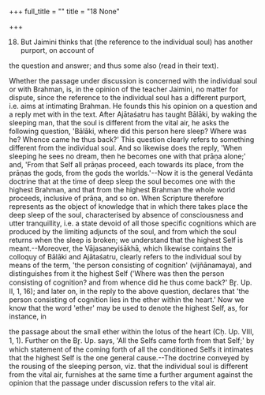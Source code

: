 +++
full_title = ""
title = "18 None"

+++


18. But Jaimini thinks that (the reference to the individual soul) has another purport, on account of

the question and answer; and thus some also (read in their text).

Whether the passage under discussion is concerned with the individual soul or with Brahman, is, in the opinion of the teacher Jaimini, no matter for dispute, since the reference to the individual soul has a different purport, i.e. aims at intimating Brahman. He founds this his opinion on a question and a reply met with in the text. After Ajātaśatru has taught Bālāki, by waking the sleeping man, that the soul is different from the vital air, he asks the following question, 'Bālāki, where did this person here sleep? Where was he? Whence came he thus back?' This question clearly refers to something different from the individual soul. And so likewise does the reply, 'When sleeping he sees no dream, then he becomes one with that prāṇa alone;' and, 'From that Self all prāṇas proceed, each towards its place, from the prāṇas the gods, from the gods the worlds.'--Now it is the general Vedānta doctrine that at the time of deep sleep the soul becomes one with the highest Brahman, and that from the highest Brahman the whole world proceeds, inclusive of prāṇa, and so on. When Scripture therefore represents as the object of knowledge that in which there takes place the deep sleep of the soul, characterised by absence of consciousness and utter tranquillity, i.e. a state devoid of all those specific cognitions which are produced by the limiting adjuncts of the soul, and from which the soul returns when the sleep is broken; we understand that the highest Self is meant.--Moreover, the Vājasaneyiśākhā, which likewise contains the colloquy of Bālāki and Ajātaśatru, clearly refers to the individual soul by means of the term, 'the person consisting of cognition' (vijñānamaya), and distinguishes from it the highest Self ('Where was then the person consisting of cognition? and from whence did he thus come back?' Br̥. Up. II, 1, 16); and later on, in the reply to the above question, declares that 'the person consisting of cognition lies in the ether within the heart.' Now we know that the word 'ether' may be used to denote the highest Self, as, for instance, in

the passage about the small ether within the lotus of the heart (Cḥ. Up. VIII, 1, 1). Further on the Br̥. Up. says, 'All the Selfs came forth from that Self;' by which statement of the coming forth of all the conditioned Selfs it intimates that the highest Self is the one general cause.--The doctrine conveyed by the rousing of the sleeping person, viz. that the individual soul is different from the vital air, furnishes at the same time a further argument against the opinion that the passage under discussion refers to the vital air.

